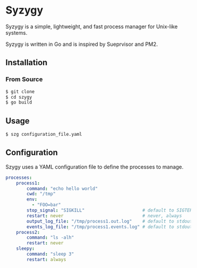 Syzygy
======

Syzygy is a simple, lightweight, and fast process manager for Unix-like systems.

Syzygy is written in Go and is inspired by Sueprvisor and PM2.

## Installation

### From Source

```bash
$ git clone
$ cd szygy
$ go build
```

## Usage

```bash
$ szg configuration_file.yaml
```

## Configuration

Szygy uses a YAML configuration file to define the processes to manage.

```yaml
processes:
    process1:
        command: "echo hello world"
        cwd: "/tmp"
        env:
          - "FOO=bar"
        stop_signal: "SIGKILL"                      # default to SIGTERM
        restart: never                              # never, always
        output_log_file: "/tmp/process1.out.log"    # default to stdout and stderr
        events_log_file: "/tmp/process1.events.log" # default to stdout and stderr
    process2:
        command: "ls -alh"
        restart: never
    sleepy:
        command: "sleep 3"
        restart: always
```
